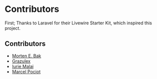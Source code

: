 # Contributors
First; Thanks to Laravel for their Livewire Starter Kit, which inspired this project.

## Contributors
- [Morten E. Bak](https://github.com/mortenebak)
- [Grazulex](https://github.com/Grazulex)
- [Iurie Malai](https://github.com/iuriemalai)
- [Marcel Pociot](https://github.com/mpociot)
